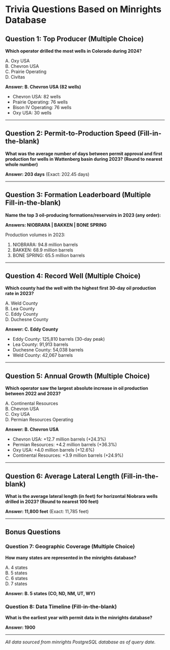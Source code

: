 # Trivia Questions Based on Minrights Database

## Question 1: Top Producer (Multiple Choice)
**Which operator drilled the most wells in Colorado during 2024?**

A. Oxy USA  
B. Chevron USA  
C. Prairie Operating  
D. Civitas  

**Answer: B. Chevron USA (82 wells)**
- Chevron USA: 82 wells
- Prairie Operating: 76 wells  
- Bison IV Operating: 76 wells
- Oxy USA: 30 wells

---

## Question 2: Permit-to-Production Speed (Fill-in-the-blank)
**What was the average number of days between permit approval and first production for wells in Wattenberg basin during 2023? (Round to nearest whole number)**

**Answer: 203 days**
(Exact: 202.45 days)

---

## Question 3: Formation Leaderboard (Multiple Fill-in-the-blank)
**Name the top 3 oil-producing formations/reservoirs in 2023 (any order):**

**Answers: NIOBRARA | BAKKEN | BONE SPRING**

Production volumes in 2023:
1. NIOBRARA: 94.8 million barrels
2. BAKKEN: 68.9 million barrels  
3. BONE SPRING: 65.5 million barrels

---

## Question 4: Record Well (Multiple Choice)
**Which county had the well with the highest first 30-day oil production rate in 2023?**

A. Weld County  
B. Lea County  
C. Eddy County  
D. Duchesne County  

**Answer: C. Eddy County**
- Eddy County: 125,810 barrels (30-day peak)
- Lea County: 91,913 barrels  
- Duchesne County: 54,038 barrels
- Weld County: 42,067 barrels

---

## Question 5: Annual Growth (Multiple Choice)
**Which operator saw the largest absolute increase in oil production between 2022 and 2023?**

A. Continental Resources  
B. Chevron USA  
C. Oxy USA  
D. Permian Resources Operating  

**Answer: B. Chevron USA**
- Chevron USA: +12.7 million barrels (+24.3%)
- Permian Resources: +4.2 million barrels (+36.3%)
- Oxy USA: +4.0 million barrels (+12.6%)
- Continental Resources: +3.9 million barrels (+24.9%)

---

## Question 6: Average Lateral Length (Fill-in-the-blank)
**What is the average lateral length (in feet) for horizontal Niobrara wells drilled in 2023? (Round to nearest 100 feet)**

**Answer: 11,800 feet**
(Exact: 11,785 feet)

---

## Bonus Questions

### Question 7: Geographic Coverage (Multiple Choice)
**How many states are represented in the minrights database?**

A. 4 states  
B. 5 states  
C. 6 states  
D. 7 states  

**Answer: B. 5 states (CO, ND, NM, UT, WY)**

### Question 8: Data Timeline (Fill-in-the-blank)
**What is the earliest year with permit data in the minrights database?**

**Answer: 1900**

---

*All data sourced from minrights PostgreSQL database as of query date.*